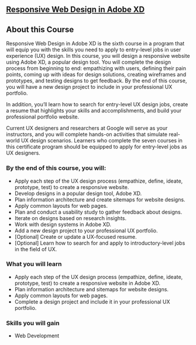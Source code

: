 ## [Responsive Web Design in Adobe XD](https://www.coursera.org/programs/smu-software-engineering-wsdeg-uhmy4/learn/responsive-web-design-adobe-xd?specialization=google-ux-design)

## About this Course

Responsive Web Design in Adobe XD is the sixth course in a program that will equip you with the skills you need to apply to entry-level jobs in user experience (UX) design. In this course, you will design a responsive website using Adobe XD, a popular design tool. You will complete the design process from beginning to end: empathizing with users, defining their pain points, coming up with ideas for design solutions, creating wireframes and prototypes, and testing designs to get feedback. By the end of this course, you will have a new design project to include in your professional UX portfolio.

In addition, you’ll learn how to search for entry-level UX design jobs, create a resume that highlights your skills and accomplishments, and build your professional portfolio website.

Current UX designers and researchers at Google will serve as your instructors, and you will complete hands-on activities that simulate real-world UX design scenarios. Learners who complete the seven courses in this certificate program should be equipped to apply for entry-level jobs as UX designers.

### By the end of this course, you will:

-   Apply each step of the UX design process (empathize, define, ideate, prototype, test) to create a responsive website.
-   Develop designs in a popular design tool, Adobe XD.
-   Plan information architecture and create sitemaps for website designs.
-   Apply common layouts for web pages.
-   Plan and conduct a usability study to gather feedback about designs.
-   Iterate on designs based on research insights.
-   Work with design systems in Adobe XD.
-   Add a new design project to your professional UX portfolio.
-   [Optional] Create or update a UX-focused resume.
-   [Optional] Learn how to search for and apply to introductory-level jobs in the field of UX.

### What you will learn

-   Apply each step of the UX design process (empathize, define, ideate, prototype, test) to create a responsive website in Adobe XD.
-   Plan information architecture and sitemaps for website designs.
-   Apply common layouts for web pages.
-   Complete a design project and include it in your professional UX portfolio.

### Skills you will gain

-   Web Development
